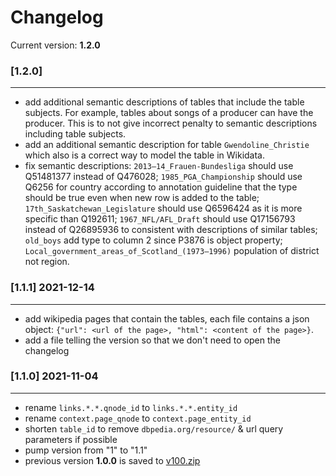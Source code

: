 # Changelog

Current version: **1.2.0**

### [1.2.0]

---

- add additional semantic descriptions of tables that include the table subjects. For example, tables about songs of a producer can have the producer. This is to not give incorrect penalty to
  semantic descriptions including table subjects.
- add an additional semantic description for table `Gwendoline_Christie` which also is a correct way to model the table in Wikidata.
- fix semantic descriptions: `2013–14_Frauen-Bundesliga` should use Q51481377 instead of Q476028; `1985_PGA_Championship` should use Q6256 for country according to annotation guideline that the type should be true even when new row is added to the table; `17th_Saskatchewan_Legislature` should use Q6596424 as it is more specific than Q192611; `1967_NFL/AFL_Draft` should use Q17156793 instead of Q26895936 to consistent with descriptions of similar tables; `old_boys` add type to column 2 since P3876 is object property; `Local_government_areas_of_Scotland_(1973–1996)` population of district not region.

### [1.1.1] 2021-12-14

---

- add wikipedia pages that contain the tables, each file contains a json object: `{"url": <url of the page>, "html": <content of the page>}`.
- add a file telling the version so that we don't need to open the changelog

### [1.1.0] 2021-11-04

---

- rename `links.*.*.qnode_id` to `links.*.*.entity_id`
- rename `context.page_qnode` to `context.page_entity_id`
- shorten `table_id` to remove `dbpedia.org/resource/` & url query parameters if possible
- pump version from "1" to "1.1"
- previous version **1.0.0** is saved to [v100.zip](./v100.zip)

